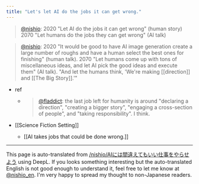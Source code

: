 ```yaml
---
title: "Let's let AI do the jobs it can get wrong."
---
```


> [@nishio](https://twitter.com/nishio/status/1565926527187169281):
> 2020 "Let AI do the jobs it can get wrong" (human story)
> 2070 "Let humans do the jobs they can get wrong" (AI talk)

> [@nishio](https://twitter.com/nishio/status/1565927320128569348):
> 2020 "It would be good to have AI image generation create a large number of roughs and have a human select the best ones for finishing" (human talk).
> 2070 "Let humans come up with tons of miscellaneous ideas, and let AI pick the good ideas and execute them" (AI talk).
> "And let the humans think, 'We're making [[direction]] and [[The Big Story]].'"
- ref
    - > [@fladdict](https://twitter.com/fladdict/status/1565732995780464640): the last job left for humanity is around "declaring a direction", "creating a bigger story", "engaging a cross-section of people", and "taking responsibility". I think.

- [[Science Fiction Setting]]

    - [[AI takes jobs that could be done wrong.]]

---
This page is auto-translated from [/nishio/AIには間違えてもいい仕事をやらせよう](https://scrapbox.io/nishio/AIには間違えてもいい仕事をやらせよう) using DeepL. If you looks something interesting but the auto-translated English is not good enough to understand it, feel free to let me know at [@nishio_en](https://twitter.com/nishio_en). I'm very happy to spread my thought to non-Japanese readers.
